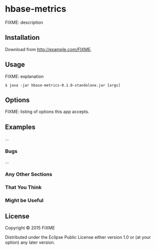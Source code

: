 # hbase-metrics

FIXME: description

## Installation

Download from http://example.com/FIXME.

## Usage

FIXME: explanation

    $ java -jar hbase-metrics-0.1.0-standalone.jar [args]

## Options

FIXME: listing of options this app accepts.

## Examples

...

### Bugs

...

### Any Other Sections
### That You Think
### Might be Useful

## License

Copyright © 2015 FIXME

Distributed under the Eclipse Public License either version 1.0 or (at
your option) any later version.
